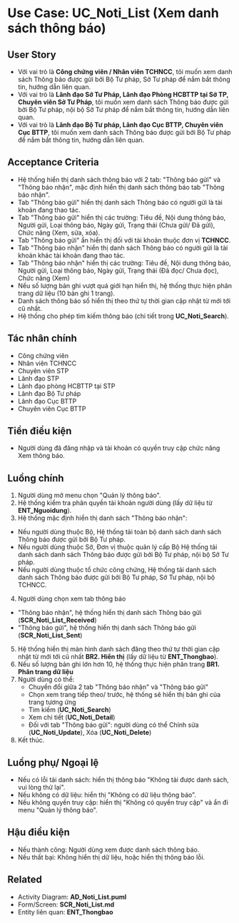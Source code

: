 # Use Case: UC_Noti_List (Xem danh sách thông báo)

## User Story
- Với vai trò là **Công chứng viên / Nhân viên TCHNCC**, tôi muốn xem danh sách Thông báo được gửi bởi Bộ Tư pháp, Sở Tư pháp để nắm bắt thông tin, hướng dẫn liên quan.
- Với vai trò là **Lãnh đạo Sở Tư Pháp, Lãnh đạo Phòng HCBTTP tại Sở TP, Chuyên viên Sở Tư Pháp**, tôi muốn xem danh sách Thông báo được gửi bởi Bộ Tư pháp, nội bộ Sở Tư pháp để nắm bắt thông tin, hướng dẫn liên quan.
- Với vai trò là **Lãnh đạo Bộ Tư pháp, Lãnh đạo Cục BTTP, Chuyên viên Cục BTTP**, tôi muốn xem danh sách Thông báo được gửi bởi Bộ Tư pháp để nắm bắt thông tin, hướng dẫn liên quan.

## Acceptance Criteria
- Hệ thống hiển thị danh sách thông báo với 2 tab: "Thông báo gửi" và "Thông báo nhận", mặc định hiển thị danh sách thông báo tab "Thông báo nhận".
- Tab "Thông báo gửi" hiển thị danh sách Thông báo có người gửi là tài khoản đang thao tác.
- Tab "Thông báo gửi" hiển thị các trường: Tiêu đề, Nội dung thông báo, Người gửi, Loại thông báo, Ngày gửi, Trạng thái (Chưa gửi/ Đã gửi), Chức năng (Xem, sửa, xóa).
- Tab "Thông báo gửi" ẩn hiển thị đối với tài khoản thuộc đơn vị **TCHNCC**.
- Tab "Thông báo nhận" hiển thị danh sách Thông báo có người gửi là tài khoản khác tài khoản đang thao tác.
- Tab "Thông báo nhận" hiển thị các trường: Tiêu đề, Nội dung thông báo, Người gửi, Loại thông báo, Ngày gửi, Trạng thái (Đã đọc/ Chưa đọc), Chức năng (Xem)
- Nếu số lượng bản ghi vượt quá giới hạn hiển thị, hệ thống thực hiện phân trang dữ liệu (10 bản ghi 1 trang).
- Danh sách thông báo số hiển thị theo thứ tự thời gian cập nhật từ mới tới cũ nhất.
- Hệ thống cho phép tìm kiếm thông báo (chi tiết trong **UC_Noti_Search**).    

## Tác nhân chính
- Công chứng viên
- Nhân viên TCHNCC
- Chuyên viên STP
- Lãnh đạo STP
- Lãnh đạo phòng HCBTTP tại STP
- Lãnh đạo Bộ Tư pháp
- Lãnh đạo Cục BTTP
- Chuyên viên Cục BTTP

## Tiền điều kiện
- Người dùng đã đăng nhập và tài khoản có quyền truy cập chức năng Xem thông báo.

## Luồng chính
1. Người dùng mở menu chọn "Quản lý thông báo".
2. Hệ thống kiểm tra phân quyền tài khoản người dùng (lấy dữ liệu từ **ENT_Nguoidung**).
3. Hệ thống mặc định hiển thị danh sách "Thông báo nhận":
- Nếu người dùng thuộc Bộ, Hệ thống tải toàn bộ danh sách danh sách Thông báo được gửi bởi Bộ Tư pháp.
- Nếu người dùng thuộc Sở, Đơn vị thuộc quản lý cấp Bộ Hệ thống tải danh sách danh sách Thông báo được gửi bởi Bộ Tư pháp, nội bộ Sở Tư pháp.
- Nếu người dùng thuộc tổ chức công chứng, Hệ thống tải danh sách danh sách Thông báo được gửi bởi Bộ Tư pháp, Sở Tư pháp, nội bộ TCHNCC.
4. Người dùng chọn xem tab thông báo
- "Thông báo nhận", hệ thống hiển thị danh sách Thông báo gửi (**SCR_Noti_List_Received**)
- "Thông báo gửi", hệ thống hiển thị danh sách Thông báo gửi (**SCR_Noti_List_Sent**)
5. Hệ thống hiển thị màn hình danh sách đăng theo thứ tự thời gian cập nhật từ mới tới cũ nhất **BR2. Hiển thị** (lấy dữ liệu từ **ENT_Thongbao**).
6. Nếu số lượng bản ghi lớn hơn 10, hệ thống thực hiện phân trang **BR1. Phân trang dữ liệu**
7. Người dùng có thể:
   - Chuyển đổi giữa 2 tab "Thông báo nhận" và "Thông báo gửi"
   - Chọn xem trang tiếp theo/ trước, hệ thống sẽ hiển thị bản ghi của trang tương ứng
   - Tìm kiếm (**UC_Noti_Search**)
   - Xem chi tiết (**UC_Noti_Detail**)
   - Đối với tab "Thông báo gửi": người dùng có thể Chỉnh sửa (**UC_Noti_Update**), Xóa (**UC_Noti_Delete**)
8. Kết thúc.

## Luồng phụ/ Ngoại lệ
- Nếu có lỗi tải danh sách: hiển thị thông báo "Không tải được danh sách, vui lòng thử lại".
- Nếu không có dữ liệu: hiển thị "Không có dữ liệu thông báo".
- Nếu không quyền truy cập: hiển thị "Không có quyền truy cập" và ẩn đi menu "Quản lý thông báo".

## Hậu điều kiện
- Nếu thành công: Người dùng xem được danh sách thông báo.
- Nếu thất bại: Không hiển thị dữ liệu, hoặc hiển thị thông báo lỗi.

## Related
- Activity Diagram: **AD_Noti_List.puml**
- Form/Screen: **SCR_Noti_List.md**
- Entity liên quan: **ENT_Thongbao**